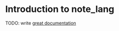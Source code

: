 # Introduction to note_lang

TODO: write [great documentation](http://jacobian.org/writing/what-to-write/)
